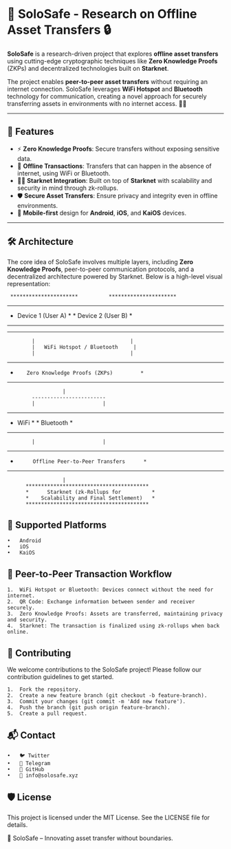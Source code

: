 # 🚀 SoloSafe - Research on Offline Asset Transfers 🔒

**SoloSafe** is a research-driven project that explores **offline asset transfers** using cutting-edge cryptographic techniques like **Zero Knowledge Proofs** (ZKPs) and decentralized technologies built on **Starknet**.

The project enables **peer-to-peer asset transfers** without requiring an internet connection. SoloSafe leverages **WiFi Hotspot** and **Bluetooth** technology for communication, creating a novel approach for securely transferring assets in environments with no internet access. 🔗📶

---

## 🌟 Features

- ⚡ **Zero Knowledge Proofs**: Secure transfers without exposing sensitive data.
- 📡 **Offline Transactions**: Transfers that can happen in the absence of internet, using WiFi or Bluetooth.
- 🧑‍💻 **Starknet Integration**: Built on top of **Starknet** with scalability and security in mind through zk-rollups.
- 🛡️ **Secure Asset Transfers**: Ensure privacy and integrity even in offline environments.
- 📱 **Mobile-first** design for **Android**, **iOS**, and **KaiOS** devices.

---

## 🛠️ Architecture

The core idea of SoloSafe involves multiple layers, including **Zero Knowledge Proofs**, peer-to-peer communication protocols, and a decentralized architecture powered by Starknet. Below is a high-level visual representation:

     **********************          **********************
  *                    *          *                    *
  *   Device 1 (User A) *          *   Device 2 (User B) *
  *                    *          *                    *
  **********************          **********************
            |                               |
            |   WiFi Hotspot / Bluetooth     |
            |                               |
  ***********************************************
  *        Zero Knowledge Proofs (ZKPs)         *
  ***********************************************
                      |
            ------------------------
            |                      |
  **************             **************
  *    WiFi    *             * Bluetooth  *
  **************             **************
            |                      |
  ***********************************************
  *          Offline Peer-to-Peer Transfers      *
  ***********************************************
                      |
          ****************************************
          *      Starknet (zk-Rollups for          *
          *    Scalability and Final Settlement)   *
          ****************************************


## 📱 Supported Platforms

	•	Android
	•	iOS
	•	KaiOS

## 📡 Peer-to-Peer Transaction Workflow

	1.	WiFi Hotspot or Bluetooth: Devices connect without the need for internet.
	2.	QR Code: Exchange information between sender and receiver securely.
	3.	Zero Knowledge Proofs: Assets are transferred, maintaining privacy and security.
	4.	Starknet: The transaction is finalized using zk-rollups when back online.

## 🤝 Contributing

We welcome contributions to the SoloSafe project! Please follow our contribution guidelines to get started.

	1.	Fork the repository.
	2.	Create a new feature branch (git checkout -b feature-branch).
	3.	Commit your changes (git commit -m 'Add new feature').
	4.	Push the branch (git push origin feature-branch).
	5.	Create a pull request.

## 📬 Contact

	•	🐦 Twitter
	•	💬 Telegram
	•	📂 GitHub
	•	📧 info@solosafe.xyz

## 🛡️ License

This project is licensed under the MIT License. See the LICENSE file for details.

🔐 SoloSafe – Innovating asset transfer without boundaries.
